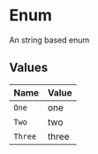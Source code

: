 # Enum

An string based enum


## Values

| Name    | Value   |
| ------- | ------- |
| `One`   | one     |
| `Two`   | two     |
| `Three` | three   |